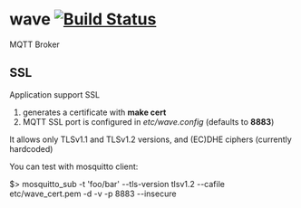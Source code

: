 wave [![Build Status](https://secure.travis-ci.org/gbour/wave.png)](http://travis-ci.org/gbour/wave)
====

MQTT Broker

SSL
---

Application support SSL
1. generates a certificate with **make cert**
2. MQTT SSL port is configured in *etc/wave.config* (defaults to **8883**)

It allows only TLSv1.1 and TLSv1.2 versions, and (EC)DHE ciphers (currently hardcoded)

You can test with mosquitto client:

  $> mosquitto_sub -t 'foo/bar' --tls-version tlsv1.2 --cafile etc/wave_cert.pem -d -v -p 8883 --insecure

